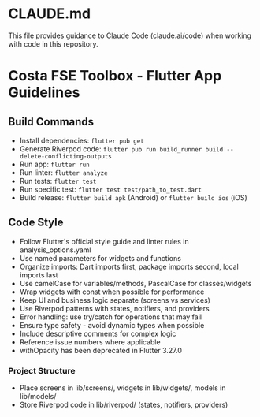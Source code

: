 # CLAUDE.md

This file provides guidance to Claude Code (claude.ai/code) when working with code in this repository.

# Costa FSE Toolbox - Flutter App Guidelines

## Build Commands
- Install dependencies: `flutter pub get`
- Generate Riverpod code: `flutter pub run build_runner build --delete-conflicting-outputs`
- Run app: `flutter run`
- Run linter: `flutter analyze`
- Run tests: `flutter test`
- Run specific test: `flutter test test/path_to_test.dart`
- Build release: `flutter build apk` (Android) or `flutter build ios` (iOS)

## Code Style
- Follow Flutter's official style guide and linter rules in analysis_options.yaml
- Use named parameters for widgets and functions
- Organize imports: Dart imports first, package imports second, local imports last
- Use camelCase for variables/methods, PascalCase for classes/widgets
- Wrap widgets with const when possible for performance
- Keep UI and business logic separate (screens vs services)
- Use Riverpod patterns with states, notifiers, and providers
- Error handling: use try/catch for operations that may fail
- Ensure type safety - avoid dynamic types when possible
- Include descriptive comments for complex logic
- Reference issue numbers where applicable
- withOpacity has been deprecated in Flutter 3.27.0

### Project Structure
- Place screens in lib/screens/, widgets in lib/widgets/, models in lib/models/
- Store Riverpod code in lib/riverpod/ (states, notifiers, providers)